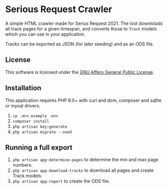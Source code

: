 # Serious Request Crawler

A simple HTML crawler made for Serius Request 2021.
The tool downlolads all track pages for a given timespan, and converts those to
`Track` models which you can use in your application.

Tracks can be exported as JSON (for later seeding) and as an ODS file.

## License

This software is licensed under the [GNU Affero General Public License](./LICENSE.md).

## Installation

This application requires PHP 8.0+ with curl and dom, composer and sqlite or mysql drivers.

1. `cp .env.example .env`
1. `composer install`
1. `php artisan key:generate`
1. `php artisan migrate --seed`

## Running a full export

1. `php artisan app:determine-pages` to determine the min and max page numbers.
1. `php artisan app:download-tracks` to download all pages and create Track models.
1. `php artisan app:report` to create the ODS file.
